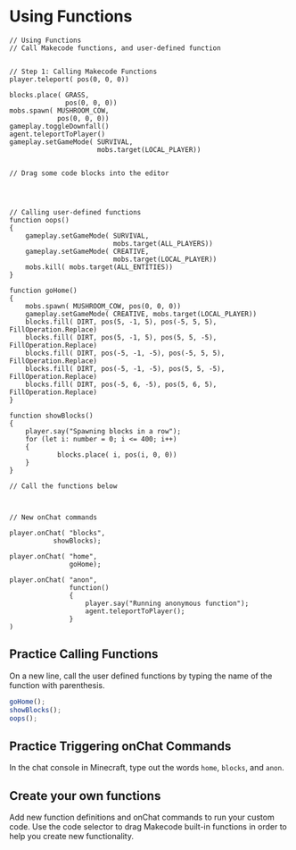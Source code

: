 # Using Functions


```template
// Using Functions
// Call Makecode functions, and user-defined function


// Step 1: Calling Makecode Functions 
player.teleport( pos(0, 0, 0))

blocks.place( GRASS,
              pos(0, 0, 0))
mobs.spawn( MUSHROOM_COW, 
            pos(0, 0, 0))
gameplay.toggleDownfall()
agent.teleportToPlayer()
gameplay.setGameMode( SURVIVAL,
                      mobs.target(LOCAL_PLAYER))
    

// Drag some code blocks into the editor




// Calling user-defined functions
function oops() 
{
    gameplay.setGameMode( SURVIVAL,
                          mobs.target(ALL_PLAYERS))
    gameplay.setGameMode( CREATIVE,
                          mobs.target(LOCAL_PLAYER))
    mobs.kill( mobs.target(ALL_ENTITIES))
}

function goHome() 
{
    mobs.spawn( MUSHROOM_COW, pos(0, 0, 0))
    gameplay.setGameMode( CREATIVE, mobs.target(LOCAL_PLAYER))
    blocks.fill( DIRT, pos(5, -1, 5), pos(-5, 5, 5), FillOperation.Replace)
    blocks.fill( DIRT, pos(5, -1, 5), pos(5, 5, -5), FillOperation.Replace)
    blocks.fill( DIRT, pos(-5, -1, -5), pos(-5, 5, 5), FillOperation.Replace)
    blocks.fill( DIRT, pos(-5, -1, -5), pos(5, 5, -5), FillOperation.Replace)
    blocks.fill( DIRT, pos(-5, 6, -5), pos(5, 6, 5), FillOperation.Replace)
}

function showBlocks() 
{
    player.say("Spawning blocks in a row");
    for (let i: number = 0; i <= 400; i++) 
    {
            blocks.place( i, pos(i, 0, 0))
    }
}

// Call the functions below



// New onChat commands

player.onChat( "blocks",
	       showBlocks);

player.onChat( "home", 
               goHome);

player.onChat( "anon", 
               function()
               {
                   player.say("Running anonymous function");
                   agent.teleportToPlayer();
               }
)	
```

## Practice Calling Functions

On a new line, call the user defined functions by typing the name of the function with parenthesis.

```typescript
goHome();
showBlocks();
oops();
```

## Practice Triggering onChat Commands

In the chat console in Minecraft, type out the words ``home``, ``blocks``, and ``anon``. 

## Create your own functions

Add new function definitions and onChat commands to run your custom code. Use the code selector to drag Makecode built-in functions in order to help you create new functionality.

